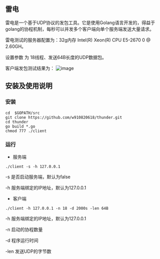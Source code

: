 ## 雷电 

雷电是一个基于UDP协议的发包工具。它是使用Golang语言开发的，得益于golang的协程机制，每秒可以并发多个客户端向单个服务端发送大量请求。

雷电测试的服务器配置为：32g内存 Intel(R) Xeon(R) CPU E5-2670 0 @ 2.60GH。

设置参数 为 18线程、发送64B长度的UDP数据包。

客户端发包测试结果为：
![image](https://github.com/w910820618/picture_repo/blob/master/1567492469993.png)

## 安装及使用说明

### 安装

```
cd  $GOPATH/src
git clone https://github.com/w910820618/thunder.git
cd thunder 
go build *.go
chmod 777 ./client
```

### 运行

- 服务端

```
./client -s -h 127.0.0.1
```

 -s 是否启动服务端，默认为false

-h 服务端绑定的IP地址，默认为127.0.0.1

- 客户端

```
./client -h 127.0.0.1 -n 18 -d 2000s -len 64B
```

-h 服务端绑定的IP地址，默认为127.0.0.1

-n 启动的协程数量

-d 程序运行时间

-len 发送UDP的字节数

